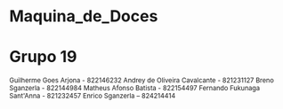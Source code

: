 # Maquina_de_Doces
# Grupo 19
<sup> Guilherme Goes Arjona - 822146232 </sup>
<sup> Andrey de Oliveira Cavalcante - 821231127 </sup>
<sup> Breno Sganzerla - 822144984 </sup>
<sup> Matheus Afonso Batista - 822154497 </sup>
<sup> Fernando Fukunaga Sant'Anna - 821232457 </sup>
<sup> Enrico Sganzerla – 824214414 </sup>

